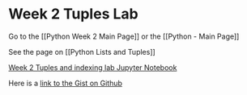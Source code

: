 # Week 2 Tuples Lab

Go to the [[Python Week 2 Main Page]] or the [[Python - Main Page]]

See the page on [[Python Lists and Tuples]]

[Week 2 Tuples and indexing lab Jupyter Notebook](https://jupyterlab-32.labs.cognitiveclass.ai/hub/user-redirect/lab/tree/labs/PY0101EN/PY0101EN-2-1-Tuples.ipynb)

Here is a [link to the Gist on Github](https://gist.github.com/KGBicheno/56a70997bf0794096a073a62fff8e61d)